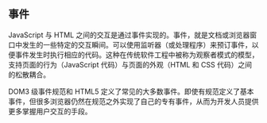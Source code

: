 ## 事件 ##

JavaScript 与 HTML 之间的交互是通过事件实现的。事件，就是文档或浏览器窗口中发生的一些特定的交互瞬间。可以使用监听器（或处理程序）来预订事件，以便事件发生时执行相应的代码。这种在传统软件工程中被称为观察者模式的模型，支持页面的行为（JavaScript 代码）与页面的外观（HTML 和 CSS 代码）之间的松散耦合。

DOM3 级事件规范和 HTML5 定义了常见的大多数事件。即使有规范定义了基本事件，但很多浏览器仍然在规范之外实现了自己的专有事件，从而为开发人员提供更多掌握用户交互的手段。